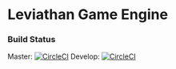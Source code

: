 Leviathan Game Engine
=====================

### Build Status

Master:
[![CircleCI](https://circleci.com/bb/hhyyrylainen/leviathan/tree/master.svg?style=svg)](https://circleci.com/bb/hhyyrylainen/leviathan/tree/master)
Develop:
[![CircleCI](https://circleci.com/bb/hhyyrylainen/leviathan/tree/develop.svg?style=svg)](https://circleci.com/bb/hhyyrylainen/leviathan/tree/develop)

